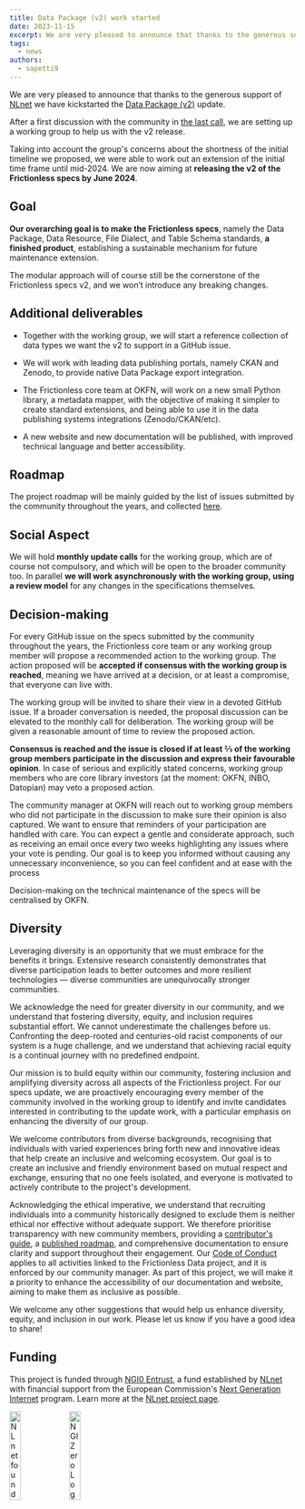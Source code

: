 ```yaml
---
title: Data Package (v2) work started
date: 2023-11-15
excerpt: We are very pleased to announce that thanks to the generous support of NLnet we have kickstarted the Data Package (v2) work. After a first discussion with the community in the last call, we are setting up a working group to help us with the v2 release.
tags:
  - news
authors:
  - sapetti9
---
```


We are very pleased to announce that thanks to the generous support of [NLnet](https://nlnet.nl/) we have kickstarted the [Data Package (v2)](https://specs.frictionlessdata.io/) update.

After a first discussion with the community in [the last call](https://frictionlessdata.io/blog/2023/11/06/community-call/), we are setting up a working group to help us with the v2 release.

Taking into account the group's concerns about the shortness of the initial timeline we proposed, we were able to work out an extension of the initial time frame until mid-2024. We are now aiming at **releasing the v2 of the Frictionless specs by June 2024**.

## Goal

**Our overarching goal is to make the Frictionless specs**, namely the Data Package, Data Resource, File Dialect, and Table Schema standards, **a finished product**, establishing a sustainable mechanism for future maintenance extension.

The modular approach will of course still be the cornerstone of the Frictionless specs v2, and we won’t introduce any breaking changes.

## Additional deliverables

- Together with the working group, we will start a reference collection of data types we want the v2 to support in a GitHub issue.

- We will work with leading data publishing portals, namely CKAN and Zenodo, to provide native Data Package export integration.

- The Frictionless core team at OKFN, will work on a new small Python library, a metadata mapper, with the objective of making it simpler to create standard extensions, and being able to use it in the data publishing systems integrations (Zenodo/CKAN/etc).

- A new website and new documentation will be published, with improved technical language and better accessibility.

## Roadmap

The project roadmap will be mainly guided by the list of issues submitted by the community throughout the years, and collected [here](https://github.com/frictionlessdata/specs/milestone/6).

## Social Aspect

We will hold **monthly update calls** for the working group, which are of course not compulsory, and which will be open to the broader community too. In parallel **we will work asynchronously with the working group, using a review model** for any changes in the specifications themselves.

## Decision-making

For every GitHub issue on the specs submitted by the community throughout the years, the Frictionless core team or any working group member will propose a recommended action to the working group. The action proposed will be **accepted if consensus with the working group is reached**, meaning we have arrived at a decision, or at least a compromise, that everyone can live with.

The working group will be invited to share their view in a devoted GitHub issue. If a broader conversation is needed, the proposal discussion can be elevated to the monthly call for deliberation. The working group will be given a reasonable amount of time to review the proposed action.

**Consensus is reached and the issue is closed if at least ⅔ of the working group members participate in the discussion and express their favourable opinion**. In case of serious and explicitly stated concerns, working group members who are core library investors (at the moment: OKFN, INBO, Datopian) may veto a proposed action.

The community manager at OKFN will reach out to working group members who did not participate in the discussion to make sure their opinion is also captured. We want to ensure that reminders of your participation are handled with care. You can expect a gentle and considerate approach, such as receiving an email once every two weeks highlighting any issues where your vote is pending. Our goal is to keep you informed without causing any unnecessary inconvenience, so you can feel confident and at ease with the process

Decision-making on the technical maintenance of the specs will be centralised by OKFN.

## Diversity

Leveraging diversity is an opportunity that we must embrace for the benefits it brings. Extensive research consistently demonstrates that diverse participation leads to better outcomes and more resilient technologies — diverse communities are unequivocally stronger communities.

We acknowledge the need for greater diversity in our community, and we understand that fostering diversity, equity, and inclusion requires substantial effort. We cannot underestimate the challenges before us. Confronting the deep-rooted and centuries-old racist components of our system is a huge challenge, and we understand that achieving racial equity is a continual journey with no predefined endpoint.

Our mission is to build equity within our community, fostering inclusion and amplifying diversity across all aspects of the Frictionless project. For our specs update, we are proactively encouraging every member of the community involved in the working group to identify and invite candidates interested in contributing to the update work, with a particular emphasis on enhancing the diversity of our group.

We welcome contributors from diverse backgrounds, recognising that individuals with varied experiences bring forth new and innovative ideas that help create an inclusive and welcoming ecosystem. Our goal is to create an inclusive and friendly environment based on mutual respect and exchange, ensuring that no one feels isolated, and everyone is motivated to actively contribute to the project's development.

Acknowledging the ethical imperative, we understand that recruiting individuals into a community historically designed to exclude them is neither ethical nor effective without adequate support. We therefore prioritise transparency with new community members, providing a [contributor's guide](https://frictionlessdata.io/work-with-us/contribute/), a [published roadmap](https://frictionlessdata.io/development/roadmap/), and comprehensive documentation to ensure clarity and support throughout their engagement. Our [Code of Conduct](https://frictionlessdata.io/work-with-us/code-of-conduct/) applies to all activities linked to the Frictionless Data project, and it is enforced by our community manager. As part of this project, we will make it a priority to enhance the accessibility of our documentation and website, aiming to make them as inclusive as possible.

We welcome any other suggestions that would help us enhance diversity, equity, and inclusion in our work. Please let us know if you have a good idea to share!

## Funding

This project is funded through [NGI0 Entrust](https://nlnet.nl/entrust), a fund established by [NLnet](https://nlnet.nl) with financial support from the European Commission's [Next Generation Internet](https://ngi.eu) program. Learn more at the [NLnet project page](https://nlnet.nl/project/FrictionlessStandards/).

[<img src="https://nlnet.nl/logo/banner.png" alt="NLnet foundation logo" width="20%" />](https://nlnet.nl)
[<img src="https://nlnet.nl/image/logos/NGI0_tag.svg" alt="NGI Zero Logo" width="20%" />](https://nlnet.nl/entrust)
